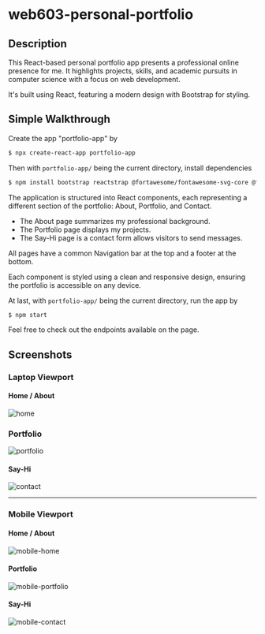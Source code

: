 # web603-personal-portfolio

## Description
This React-based personal portfolio app presents a professional online presence for me. It highlights projects, skills, and academic pursuits in computer science with a focus on web development.

It's built using React, featuring a modern design with Bootstrap for styling.

## Simple Walkthrough

Create the app "portfolio-app" by 
```bash
$ npx create-react-app portfolio-app
```

Then with `portfolio-app/` being the current directory, install dependencies
```bash
$ npm install bootstrap reactstrap @fortawesome/fontawesome-svg-core @fortawesome/free-solid-svg-icons @fortawesome/react-fontawesome react-router-dom
```

The application is structured into React components, each representing a different section of the portfolio: About, Portfolio, and Contact.

- The About page summarizes my professional background.
- The Portfolio page displays my projects.
- The Say-Hi page is a contact form allows visitors to send messages.

All pages have a common Navigation bar at the top and a footer at the bottom.

Each component is styled using a clean and responsive design, ensuring the portfolio is accessible on any device.

At last, with `portfolio-app/` being the current directory, run the app by
```bash
$ npm start
```

Feel free to check out the endpoints available on the page.

## Screenshots
### Laptop Viewport
#### Home / About
![home](screenshots/home.png)

### Portfolio
![portfolio](screenshots/portfolio.png)

#### Say-Hi
![contact](screenshots/contact.png)

---
### Mobile Viewport

#### Home / About
![mobile-home](screenshots/mobile-home.png)

#### Portfolio
![mobile-portfolio](screenshots/mobile-portfolio.png)

#### Say-Hi
![mobile-contact](screenshots/mobile-contact.png)
